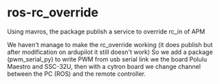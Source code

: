 # ros-rc_override
Using mavros, the package publish a service to override rc_in of APM

We haven't manage to make the rc_override working (it does publish but after modification on ardupilot
it still doesn't work) 
So we add a package (pwm_serial_py) to write PWM from usb serial link we the board Polulu Maestro and SSC-32U,
then with a cytron board we change channel between the PC (ROS) and the remote controller.
